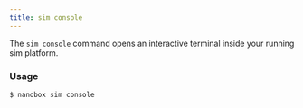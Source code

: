 ```yaml
---
title: sim console
---
```


The `sim console` command opens an interactive terminal inside your running sim platform.

### Usage
```bash
$ nanobox sim console
```
